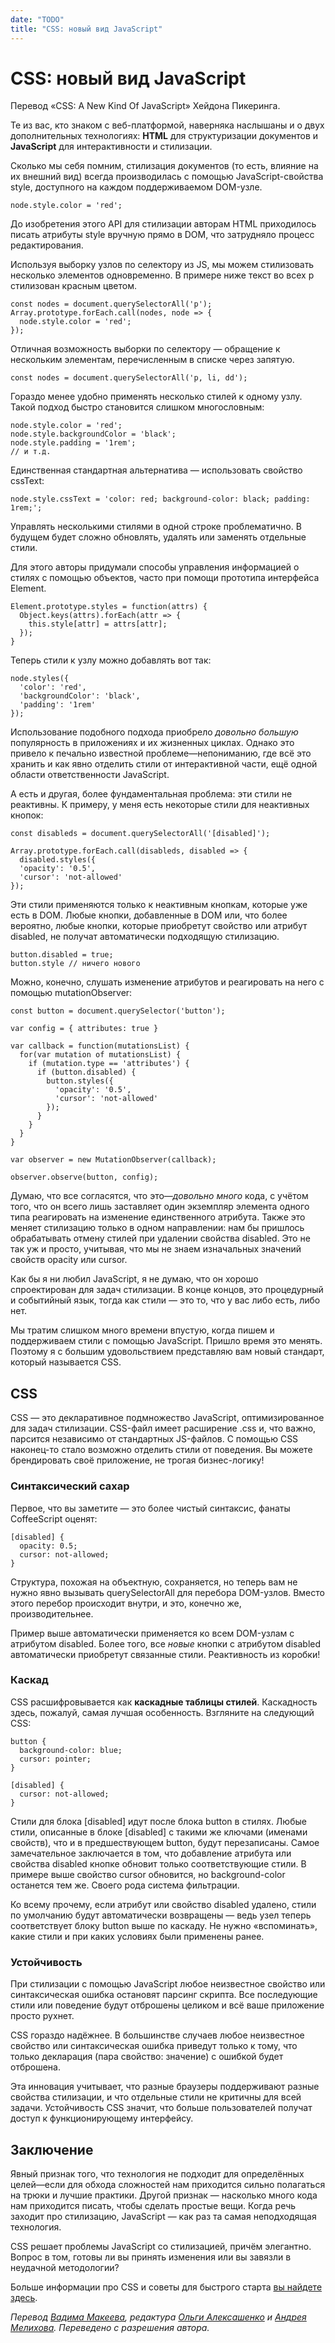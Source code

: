 ```yaml
---
date: "TODO"
title: "CSS: новый вид JavaScript"
---
```


# CSS: новый вид JavaScript

Перевод «CSS: A New Kind Of JavaScript» Хейдона Пикеринга.

Те из вас, кто знаком с веб-платформой, наверняка наслышаны и о двух дополнительных технологиях: **HTML** для структуризации документов и **JavaScript** для интерактивности и стилизации.

Сколько мы себя помним, стилизация документов (то есть, влияние на их внешний вид) всегда производилась с помощью JavaScript-свойства style, доступного на каждом поддерживаемом DOM-узле.

    node.style.color = 'red';

До изобретения этого API для стилизации авторам HTML приходилось писать атрибуты style вручную прямо в DOM, что затрудняло процесс редактирования.

Используя выборку узлов по селектору из JS, мы можем стилизовать несколько элементов одновременно. В примере ниже текст во всех p стилизован красным цветом.

    const nodes = document.querySelectorAll('p');
    Array.prototype.forEach.call(nodes, node => {
      node.style.color = 'red';
    });

Отличная возможность выборки по селектору — обращение к нескольким элементам, перечисленным в списке через запятую.

    const nodes = document.querySelectorAll('p, li, dd');

Гораздо менее удобно применять несколько стилей к одному узлу. Такой подход быстро становится слишком многословным:

    node.style.color = 'red';
    node.style.backgroundColor = 'black';
    node.style.padding = '1rem';
    // и т.д.

Единственная стандартная альтернатива — использовать свойство cssText:

    node.style.cssText = 'color: red; background-color: black; padding: 1rem;';

Управлять несколькими стилями в одной строке проблематично. В будущем будет сложно обновлять, удалять или заменять отдельные стили.

Для этого авторы придумали способы управления информацией о стилях с помощью объектов, часто при помощи прототипа интерфейса Element.

    Element.prototype.styles = function(attrs) {
      Object.keys(attrs).forEach(attr => {
        this.style[attr] = attrs[attr];
      });
    }

Теперь стили к узлу можно добавлять вот так:

    node.styles({
      'color': 'red',
      'backgroundColor': 'black',
      'padding': '1rem'
    });

Использование подобного подхода приобрело *довольно большую* популярность в приложениях и их жизненных циклах. Однако это привело к печально известной проблеме—непониманию, где всё это хранить и как явно отделить стили от интерактивной части, ещё одной области ответственности JavaScript.

А есть и другая, более фундаментальная проблема: эти стили не реактивны. К примеру, у меня есть некоторые стили для неактивных кнопок:

    const disableds = document.querySelectorAll('[disabled]');

    Array.prototype.forEach.call(disableds, disabled => {
      disabled.styles({
      'opacity': '0.5',
      'cursor': 'not-allowed'
    });

Эти стили применяются только к неактивным кнопкам, которые уже есть в DOM. Любые кнопки, добавленные в DOM или, что более вероятно, любые кнопки, которые приобретут свойство или атрибут disabled, не получат автоматически подходящую стилизацию.

    button.disabled = true;
    button.style // ничего нового

Можно, конечно, слушать изменение атрибутов и реагировать на него с помощью mutationObserver:

    const button = document.querySelector('button');

    var config = { attributes: true }

    var callback = function(mutationsList) {
      for(var mutation of mutationsList) {
        if (mutation.type == 'attributes') {
          if (button.disabled) { 
            button.styles({
              'opacity': '0.5',
              'cursor': 'not-allowed'
            });
          }
        }
      }
    }

    var observer = new MutationObserver(callback);

    observer.observe(button, config);

Думаю, что все согласятся, что это—*довольно много* кода, с учётом того, что он всего лишь заставляет один экземпляр элемента одного типа реагировать на изменение единственного атрибута. Также это меняет стилизацию только в одном направлении: нам бы пришлось обрабатывать отмену стилей при удалении свойства disabled. Это не так уж и просто, учитывая, что мы не знаем изначальных значений свойств opacity или cursor.

Как бы я ни любил JavaScript, я не думаю, что он хорошо спроектирован для задач стилизации. В конце концов, это процедурный и событийный язык, тогда как стили — это то, что у вас либо есть, либо нет.

Мы тратим слишком много времени впустую, когда пишем и поддерживаем стили с помощью JavaScript. Пришло время это менять. Поэтому я с большим удовольствием представляю вам новый стандарт, который называется CSS.

## CSS

CSS — это декларативное подмножество JavaScript, оптимизированное для задач стилизации. CSS-файл имеет расширение .css и, что важно, парсится независимо от стандартных JS-файлов. С помощью CSS наконец-то стало возможно отделить стили от поведения. Вы можете брендировать своё приложение, не трогая бизнес-логику!

### Синтаксический сахар

Первое, что вы заметите — это более чистый синтаксис, фанаты CoffeeScript оценят:

    [disabled] {
      opacity: 0.5;
      cursor: not-allowed;
    }

Структура, похожая на объектную, сохраняется, но теперь вам не нужно явно вызывать querySelectorAll для перебора DOM-узлов. Вместо этого перебор происходит внутри, и это, конечно же, производительнее.

Пример выше автоматически применяется ко всем DOM-узлам с атрибутом disabled. Более того, все *новые* кнопки с атрибутом disabled автоматически приобретут связанные стили. Реактивность из коробки!

### Каскад

CSS расшифровывается как **каскадные таблицы стилей**. Каскадность здесь, пожалуй, самая лучшая особенность. Взгляните на следующий CSS:

    button {
      background-color: blue;
      cursor: pointer;
    }

    [disabled] {
      cursor: not-allowed;
    }

Стили для блока [disabled] идут после блока button в стилях. Любые стили, описанные в блоке [disabled] с такими же ключами (именами свойств), что и в предшествующем button, будут перезаписаны. Самое замечательное заключается в том, что добавление атрибута или свойства disabled кнопке обновит только соответствующие стили. В примере выше свойство cursor обновится, но background-color останется тем же. Своего рода система фильтрации.

Ко всему прочему, если атрибут или свойство disabled удалено, стили по умолчанию будут автоматически возвращены — ведь узел теперь соответствует блоку button выше по каскаду. Не нужно «вспоминать», какие стили и при каких условиях были применены ранее.

### Устойчивость

При стилизации с помощью JavaScript любое неизвестное свойство или синтаксическая ошибка остановят парсинг скрипта. Все последующие стили или поведение будут отброшены целиком и всё ваше приложение просто рухнет.

CSS гораздо надёжнее. В большинстве случаев любое неизвестное свойство или синтаксическая ошибка приведут только к тому, что только декларация (пара свойство: значение) с ошибкой будет отброшена.

Эта инновация учитывает, что разные браузеры поддерживают разные свойства стилизации, и что отдельные стили не критичны для всей задачи. Устойчивость CSS значит, что больше пользователей получат доступ к функционирующему интерфейсу.

## Заключение

Явный признак того, что технология не подходит для определённых целей—если для обхода сложностей нам приходится сильно полагаться на трюки и лучшие практики. Другой признак — насколько много кода нам приходится писать, чтобы сделать простые вещи. Когда речь заходит про стилизацию, JavaScript — как раз та самая неподходящая технология.

CSS решает проблемы JavaScript со стилизацией, причём элегантно. Вопрос в том, готовы ли вы принять изменения или вы завязли в неудачной методологии?

Больше информации про CSS и советы для быстрого старта [вы найдете здесь](https://en.wikipedia.org/wiki/Campus_SuperStar).

*Перевод [Вадима Макеева](https://medium.com/@pepelsbey), редактура [Ольги Алексашенко](https://medium.com/@tachisis) и [Андрея Мелихова](https://medium.com/@amel_true). Переведено с разрешения автора.*

